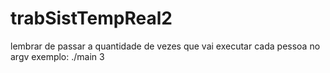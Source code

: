 # trabSistTempReal2

lembrar de passar a quantidade de vezes que vai executar cada pessoa no argv
exemplo:
./main 3
